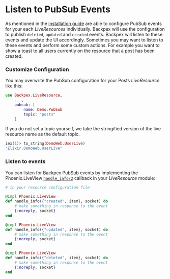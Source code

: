 # Listen to PubSub Events

As mentioned in the [installation guide](get_started/installation.md) are able to configure PubSub events for your each
*LiveResources* individually. Backpex will use the configuration to publish `deleted`, `updated` and `created` events.
Backpex will listen to these events and update the UI accordingly. Sometimes you may want to listen to these events and 
perform some custom actions. For example you want to show a toast to all users currently on the resource that a post has
been created.

### Customize Configuration

You may overwrite the PubSub configuration for your Posts *LiveResource* like this:

```elixir
use Backpex.LiveResource,
    ...,
    pubsub: [
        name: Demo.PubSub
        topic: "posts"
    ]
```

If you do not set a topic yourself, we take the stringified version of the live resource name as the default topic.

```elixir
iex(1)> to_string(DemoWeb.UserLive)
"Elixir.DemoWeb.UserLive"
```

### Listen to events

You can listen for Backpex PubSub events by implementing the Phoenix.LiveView [`handle_info/2`](Phoenix.LiveView.html#c:handle_info/2) callback in your *LiveResource* module:

```elixir
# in your resource configuration file

@impl Phoenix.LiveView
def handle_info({"created", item}, socket) do
    # make something in response to the event
    {:noreply, socket}
end

@impl Phoenix.LiveView
def handle_info({"updated", item}, socket) do
    # make something in response to the event
    {:noreply, socket}
end

@impl Phoenix.LiveView
def handle_info({"deleted", item}, socket) do
    # make something in response to the event
    {:noreply, socket}
end
```
